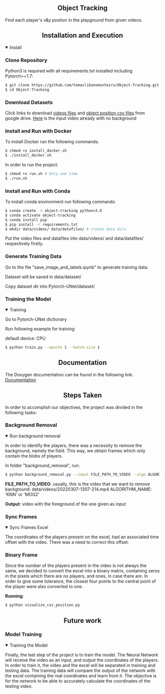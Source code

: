 ## <div align="center">Object Tracking</div>

Find each player's x&y postion in the playground from given videos.

## <div align="center">Installation and Execution</div>

<details open>
<summary>Install</summary>
  
### Clone Repository

Python3 is required with all requirements.txt installed including Pytorch>=1.7:

```bash
$ git clone https://github.com/tomaslibanomonteiro/Object-Tracking.git
$ cd Object-Tracking
```

### Download Datasets

<!-- <details open> -->
<!-- <summary>Datasets</summary> -->

Click links to download [videos files](https://drive.google.com/file/d/1OrTUqcDlupKqz20r5teMnfLvFnvhVqgP/view?usp=sharing) and [object position csv files](https://drive.google.com/file/d/1onGxXwf2NFWHsZsSpvAMHjWAlqfKKUKJ/view?usp=sharing) from google drive.
[Here](https://drive.google.com/file/d/152wThRrr2ujar-yxuPtvFmnr6C8P5Y0V/view?usp=sharing) is the input video already with no background

<!-- </details> -->

<!-- <div align="center">Install and Run with Docker</div> -->

### Install and Run with Docker

To install Docker run the following commands:

```bash
$ chmod +x install_docker.sh
$ ./install_docker.sh
```

In order to run the project:

```bash
$ chmod +x run.sh # Only one time
$ ./run.sh
```

<!-- <div align="center">Install and Run with Conda </div> -->

### Install and Run with Conda

To install conda environment run following commands:

```bash
$ conda create -n object-tracking python=3.8
$ conda activate object-tracking
$ conda install pip
$ pip install -r requirements.txt
$ mkdir data/videos/ data/datafiles/ # create data dirs.
```

Put the video files and datafiles into data/videos/ and data/datafiles/ respectively firstly.

</details>



### Generate Training Data

Go to the file "save_image_and_labels.ipynb" to generate training data.

Dataset will be saved in data/dataset/

Copy dataset dir into Pytorch-UNet/dataset/


### Training the Model

<details open>

<summary>Training</summary>

Go to Pytorch-UNet dictionary

Run following example for training:


default device: CPU

```bash
$ python train.py --epochs 1 --batch-size 1
```

</details>

## <div align="center">Documentation</div>

The Doxygen documentation can be found in the following link: [Documentation](https://tomaslibanomonteiro.github.io/Object-Tracking/index.html)


## <div align="center">Steps Taken </div>

In order to accomplish our objectives, the project was divided in the following tasks:

### Background Removal

<details open>
<summary>Run background removal</summary>

In order to identify the players, there was a necessity to remove the background, namely the field. This way, we obtain frames which only contain the blobs of players.

In folder "background_removal", run:

```bash
$ python background_removal.py --input FILE_PATH_TO_VIDEO --algo ALGORITHM_NAME
```

**FILE_PATH_TO_VIDEO**: usually, this is the video that we want to remove background: data/videos/20220307-1307-214.mp4
ALGORITHM_NAME: 'KNN' or 'MOG2'

**Output**: video with the foreground of the one given as input

<!-- In the code, you can change some options regarding the background removal process -->

</details>

### Sync Frames

<details open>
<summary>Sync Frames Excel</summary>

The coordinates of the players present on the excel, had an associated time offset with the video. There was a need to correct this offset.
  
</details>

### Binary Frame

Since the number of the players present in the video is not always the same, we decided to convert the excel into a binary matrix, containing zeros in the pixels which there are no players, and ones, in case there are.
In order to give some tolerance, the closest four points to the central point of the player were also converted to one.

**Running**:

```bash
$ python visualize_csv_position.py
```

## <div align="center">Future work </div>

### Model Training

<details open>

<summary>Training the Model</summary>

Finally, the last step of the project is to train the model.
The Neural Network will receive the video as an input, and output the coordinates of the players. 
In order to train it, the video and the excel will be separated in training and testing data.
The training data will compare the output of the network with the excel containing the real coordinates and learn from it.
The objective is for the network to be able to accurately calculate the coordinates of the testing video.
  
</details>

<!-- <details open>
<summary>Report Bug</summary>
1. Can not load simple csv file.
</details> -->

